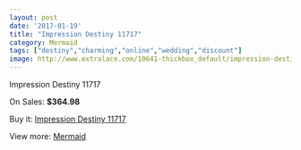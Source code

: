 ```yaml
---
layout: post
date: '2017-01-19'
title: "Impression Destiny 11717"
category: Mermaid
tags: ["destiny","charming","online","wedding","discount"]
image: http://www.extralace.com/10641-thickbox_default/impression-destiny-11717.jpg
---
```

Impression Destiny 11717

On Sales: **$364.98**
<a href="https://www.extralace.com/mermaid/5013-impression-destiny-11717.html"><amp-img layout="responsive" width="600" height="600" src="//www.extralace.com/10641-thickbox_default/impression-destiny-11717.jpg" alt="Impression Destiny 11717 0" /></a>

Buy it: [Impression Destiny 11717](https://www.extralace.com/mermaid/5013-impression-destiny-11717.html "Impression Destiny 11717")

View more: [Mermaid](https://www.extralace.com/5-mermaid "Mermaid")